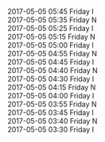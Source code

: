 2017-05-05 05:45 Friday  I  
2017-05-05 05:35 Friday  N  
2017-05-05 05:25 Friday  I  
2017-05-05 05:15 Friday  N  
2017-05-05 05:00 Friday  I  
2017-05-05 04:55 Friday  N  
2017-05-05 04:45 Friday  I  
2017-05-05 04:40 Friday  N  
2017-05-05 04:30 Friday  I  
2017-05-05 04:15 Friday  N  
2017-05-05 04:00 Friday  I  
2017-05-05 03:55 Friday  N  
2017-05-05 03:45 Friday  I  
2017-05-05 03:40 Friday  N  
2017-05-05 03:30 Friday  I  
